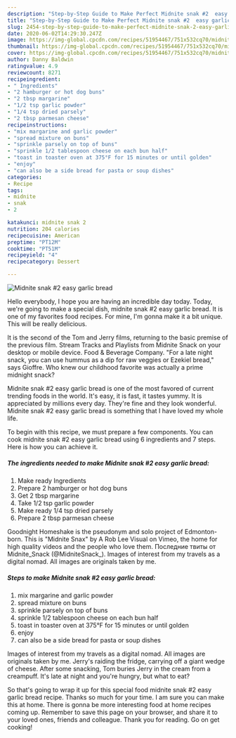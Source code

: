 ```yaml
---
description: "Step-by-Step Guide to Make Perfect Midnite snak #2  easy garlic bread"
title: "Step-by-Step Guide to Make Perfect Midnite snak #2  easy garlic bread"
slug: 2454-step-by-step-guide-to-make-perfect-midnite-snak-2-easy-garlic-bread
date: 2020-06-02T14:29:30.247Z
image: https://img-global.cpcdn.com/recipes/51954467/751x532cq70/midnite-snak-2-easy-garlic-bread-recipe-main-photo.jpg
thumbnail: https://img-global.cpcdn.com/recipes/51954467/751x532cq70/midnite-snak-2-easy-garlic-bread-recipe-main-photo.jpg
cover: https://img-global.cpcdn.com/recipes/51954467/751x532cq70/midnite-snak-2-easy-garlic-bread-recipe-main-photo.jpg
author: Danny Baldwin
ratingvalue: 4.9
reviewcount: 8271
recipeingredient:
- " Ingredients"
- "2 hamburger or hot dog buns"
- "2 tbsp margarine"
- "1/2 tsp garlic powder"
- "1/4 tsp dried parsely"
- "2 tbsp parmesan cheese"
recipeinstructions:
- "mix margarine and garlic powder"
- "spread mixture on buns"
- "sprinkle parsely on top of buns"
- "sprinkle 1/2 tablespoon cheese on each bun half"
- "toast in toaster oven at 375°F for 15 minutes or until golden"
- "enjoy"
- "can also be a side bread for pasta or soup dishes"
categories:
- Recipe
tags:
- midnite
- snak
- 2

katakunci: midnite snak 2 
nutrition: 204 calories
recipecuisine: American
preptime: "PT12M"
cooktime: "PT51M"
recipeyield: "4"
recipecategory: Dessert

---
```



![Midnite snak #2  easy garlic bread](https://img-global.cpcdn.com/recipes/51954467/751x532cq70/midnite-snak-2-easy-garlic-bread-recipe-main-photo.jpg)

Hello everybody, I hope you are having an incredible day today. Today, we're going to make a special dish, midnite snak #2  easy garlic bread. It is one of my favorites food recipes. For mine, I'm gonna make it a bit unique. This will be really delicious.

It is the second of the Tom and Jerry films, returning to the basic premise of the previous film. Stream Tracks and Playlists from Midnite Snack on your desktop or mobile device. Food &amp; Beverage Company. &#34;For a late night snack, you can use hummus as a dip for raw veggies or Ezekiel bread,&#34; says Gioffre. Who knew our childhood favorite was actually a prime midnight snack?

Midnite snak #2  easy garlic bread is one of the most favored of current trending foods in the world. It's easy, it is fast, it tastes yummy. It is appreciated by millions every day. They're fine and they look wonderful. Midnite snak #2  easy garlic bread is something that I have loved my whole life.


To begin with this recipe, we must prepare a few components. You can cook midnite snak #2  easy garlic bread using 6 ingredients and 7 steps. Here is how you can achieve it.

<!--inarticleads1-->

##### The ingredients needed to make Midnite snak #2  easy garlic bread:

1. Make ready  Ingredients
1. Prepare 2 hamburger or hot dog buns
1. Get 2 tbsp margarine
1. Take 1/2 tsp garlic powder
1. Make ready 1/4 tsp dried parsely
1. Prepare 2 tbsp parmesan cheese


Goodnight Homeshake is the pseudonym and solo project of Edmonton-born. This is &#34;Midnite Snax&#34; by A Rob Lee Visual on Vimeo, the home for high quality videos and the people who love them. Последние твиты от Midnite_Snack (@MidniteSnack_). Images of interest from my travels as a digital nomad. All images are originals taken by me. 

<!--inarticleads2-->

##### Steps to make Midnite snak #2  easy garlic bread:

1. mix margarine and garlic powder
1. spread mixture on buns
1. sprinkle parsely on top of buns
1. sprinkle 1/2 tablespoon cheese on each bun half
1. toast in toaster oven at 375°F for 15 minutes or until golden
1. enjoy
1. can also be a side bread for pasta or soup dishes


Images of interest from my travels as a digital nomad. All images are originals taken by me. Jerry&#39;s raiding the fridge, carrying off a giant wedge of cheese. After some snacking, Tom buries Jerry in the cream from a creampuff. It&#39;s late at night and you&#39;re hungry, but what to eat? 

So that's going to wrap it up for this special food midnite snak #2  easy garlic bread recipe. Thanks so much for your time. I am sure you can make this at home. There is gonna be more interesting food at home recipes coming up. Remember to save this page on your browser, and share it to your loved ones, friends and colleague. Thank you for reading. Go on get cooking!
